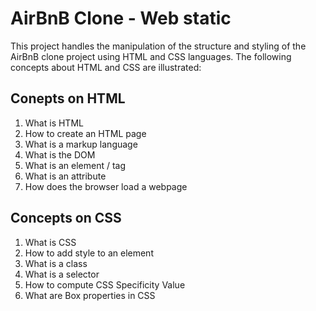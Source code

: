 # AirBnB Clone - Web static 

This project handles the manipulation of the structure and styling of the AirBnB clone project using HTML and CSS languages. The following concepts about HTML and CSS are illustrated:

## Conepts on HTML
1. What is HTML
2. How to create an HTML page
3. What is a markup language
4. What is the DOM
5. What is an element / tag
6. What is an attribute
7. How does the browser load a webpage

## Concepts on CSS
1. What is CSS
2. How to add style to an element
3. What is a class
4. What is a selector
5. How to compute CSS Specificity Value
6. What are Box properties in CSS
